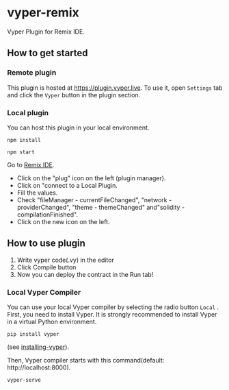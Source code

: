 # vyper-remix
Vyper Plugin for Remix IDE.


## How to get started
### Remote plugin
This plugin is hosted at https://plugin.vyper.live.
To use it, open `Settings` tab and click the `Vyper` button in the plugin section.

### Local plugin
You can host this plugin in your local environment.

```npm install```

```npm start```

Go to [Remix IDE](https://remix.ethereum.org).
- Click on the "plug" icon on the left (plugin manager).
- Click on "connect to a Local Plugin.
- Fill the values.
- Check "fileManager - currentFileChanged", "network - providerChanged", "theme - themeChanged" and"solidity - compilationFinished".
- Click on the new icon on the left.

## How to use plugin
1. Write vyper code(.vy) in the editor
2. Click Compile button
3. Now you can deploy the contract in the Run tab!


### Local Vyper Compiler
You can use your local Vyper compiler by selecting the radio button `Local` .
First, you need to install Vyper. It is strongly recommended to install Vyper in a virtual Python environment.

```pip install vyper```

(see [installing-vyper](https://vyper.readthedocs.io/en/latest/installing-vyper.html#installing-vyper)).

Then, Vyper compiler starts with this command(default: http://localhost:8000).

```vyper-serve```
